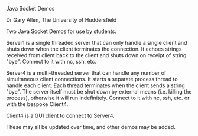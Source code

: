 Java Socket Demos

Dr Gary Allen, The University of Huddersfield

Two Java Socket Demos for use by students.

Server1 is a single threaded server that can only handle a single client and shuts down when the client terminates the connection.  It echoes strings received from client back to the client and shuts down on receipt of string "bye".  Connect to it with nc, ssh, etc.

Server4 is a multi-threaded server that can handle any number of simultaneous client connections.  It starts a separate process thread to handle each client.  Each thread terminates when the client sends a string "bye".  The server itself must be shut down by external means (i.e. killing the process), otherwise it will run indefinitely.  Connect to it with nc, ssh, etc. or with the bespoke Client4.

Client4 is a GUI client to connect to Server4.

These may all be updated over time, and other demos may be added.


